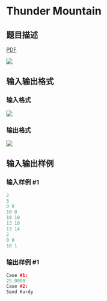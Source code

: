 # Thunder Mountain

## 题目描述

[problemUrl]: https://uva.onlinejudge.org/index.php?option=com_onlinejudge&Itemid=8&category=20&page=show_problem&problem=1744

[PDF](https://uva.onlinejudge.org/external/108/p10803.pdf)

![](https://cdn.luogu.com.cn/upload/vjudge_pic/UVA10803/1b7c707229e50cf43d2fa840da09584f728221eb.png)

## 输入输出格式

### 输入格式

![](https://cdn.luogu.com.cn/upload/vjudge_pic/UVA10803/874ae9998d428c0a2aefeea5040f3a8df7ab603d.png)

### 输出格式

![](https://cdn.luogu.com.cn/upload/vjudge_pic/UVA10803/3388033c88559760bff282f1f2521889b62ad937.png)

## 输入输出样例

### 输入样例 #1

```cpp
2
5
0 0
10 0
10 10
13 10
13 14
2
0 0
10 1
```


### 输出样例 #1

```cpp
Case #1:
25.0000
Case #2:
Send Kurdy
```


